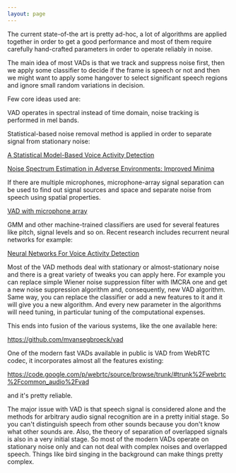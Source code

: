 ```yaml
---
layout: page 
---
```

The current state-of-the art is pretty ad-hoc, a lot of algorithms are applied together in order to get a good performance and most of them require carefully hand-crafted parameters in order to operate reliably in noise.

The main idea of most VADs is that we track and suppress noise first, then we apply some classifier to decide if the frame is speech or not and then we might want to apply some hangover to select significant speech regions and ignore small random variations in decision. 

Few core ideas used are:

VAD operates in spectral instead of time domain, noise tracking is performed in mel bands.

Statistical-based noise removal method is applied in order to separate signal from stationary noise:

[ A Statistical Model-Based Voice Activity Detection](http://citeseerx.ist.psu.edu/viewdoc/summary?doi=10.1.1.34.550 )

[ Noise Spectrum Estimation in Adverse Environments: Improved Minima ]( http///citeseerx.ist.psu.edu/viewdoc/summary?doi=10.1.1.3.7758 )

If there are multiple microphones, microphone-array signal separation can be used to find out signal sources and space and separate noise from speech using spatial properties.

[VAD with microphone array]( http///www.mirlab.org/conference_papers/International_Conference/ICASSP%202012/pdfs/0004901.pdf )

GMM and other machine-trained classifiers are used for several features like pitch, signal levels and so on. Recent research includes recurrent neural networks for example:

[ Neural Networks For Voice Activity Detection](http://static.googleusercontent.com/media/research.google.com/en//pubs/archive/41186.pdf )

Most of the VAD methods deal with stationary or almost-stationary noise and there is a great variety of tweaks you can apply here. For example you can replace simple Wiener noise suppression filter with IMCRA one and get a new noise suppression algorithm and, consequently, new VAD algorithm. Same way, you can replace the classifier or add a new features to it and it will give you a new algorithm. And every new parameter in the algorithms will need tuning, in particular tuning of the computational expenses.

This ends into fusion of the various systems, like the one available here:

https://github.com/mvansegbroeck/vad

One of the modern fast VADs available in public is VAD from WebRTC codec, it incorporates almost all the features existing:

https://code.google.com/p/webrtc/source/browse/trunk/#trunk%2Fwebrtc%2Fcommon_audio%2Fvad

and it's pretty reliable.

The major issue with VAD is that speech signal is considered alone and the methods for arbitrary audio signal recognition are in a pretty initial stage. So you can't distinguish speech from other sounds because you don't know what other sounds are. Also, the theory of separation of overlapped signals is also in a very initial stage. So most of the modern VADs operate on stationary noise only and can not deal with complex noises and overlapped speech. Things like bird singing in the background can make things pretty complex.
